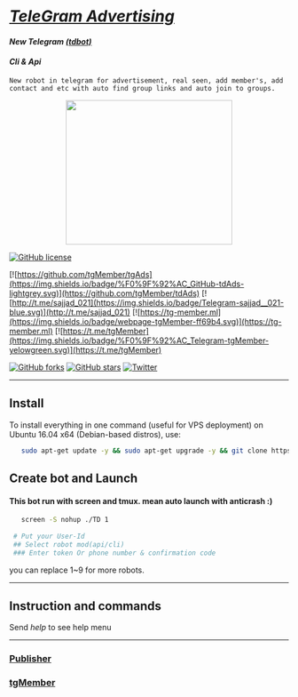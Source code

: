 # [_TeleGram Advertising_](https://t.me/tgMember)

#### _New Telegram_ [*(tdbot)*](https://valtman.name/telegram-bot)

#### _Cli & Api_


```New robot in telegram for advertisement, real seen, add member's, add contact and etc with auto find group links and auto join to groups.```


<p align="center"> <img class="td" style="vertical-align: middle;" background="rgb(231, 235, 240)" src="https://github.com/sajjad-021/KingPKG/blob/master/26200221_(1).jpg" alt="" width="300" height="260" /></p>


[![GitHub license](https://img.shields.io/badge/license-New%20BSD-blue.svg)](https://raw.githubusercontent.com/tgMember/tgAds/master/LICENSE)

[![https://github.com/tgMember/tgAds](https://img.shields.io/badge/%F0%9F%92%AC_GitHub-tdAds-lightgrey.svg)](https://github.com/tgMember/tdAds)
[![http://t.me/sajjad_021](https://img.shields.io/badge/Telegram-sajjad__021-blue.svg)](http://t.me/sajjad_021)
   [![https://tg-member.ml](https://img.shields.io/badge/webpage-tgMember-ff69b4.svg)](https://tg-member.ml)
[![https://t.me/tgMember](https://img.shields.io/badge/%F0%9F%92%AC_Telegram-tgMember-yelowgreen.svg)](https://t.me/tgMember)

[![GitHub forks](https://img.shields.io/github/forks/tgMember/tdAds.svg?style=plastic)](https://github.com/tgMember/tdAds/network)
[![GitHub stars](https://img.shields.io/github/stars/tgMember/tdAds.svg?style=plastic)](https://github.com/tgMember/tdAds/stargazers)
[![Twitter](https://img.shields.io/twitter/url/https/github.com/tgMember/tdAds/.svg?style=social&style=plastic)](https://twitter.com/intent/tweet?text=Wow:&url=%5Bobject%20Object%5D)


***


## Install

   To install everything in one command (useful for VPS deployment) on Ubuntu 16.04 x64 (Debian-based distros), use:
```bash
   sudo apt-get update -y && sudo apt-get upgrade -y && git clone https://github.com/tgMember/tdAds.git && cd tdAds && bash TD
```


## Create bot and Launch 
#### This bot run with screen and tmux. mean auto launch with anticrash :)


```bash
   screen -S nohup ./TD 1
 
 # Put your User-Id
 ## Select robot mod(api/cli)
 ### Enter token Or phone number & confirmation code
```

you can replace 1~9 for more robots.

***

## Instruction and commands 

Send  _help_  to see help menu

***

### [Publisher](https://t.me/sajjad_021)
### [tgMember](https://t.me/tgMember)
